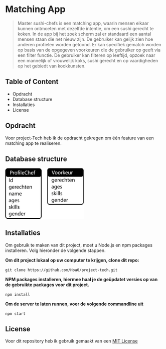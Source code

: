 # Matching App
>Master sushi-chefs is een matching app, waarin mensen elkaar kunnen ontmoeten met dezelfde intentie, om een sushi gerecht te koken. In de app bij het zoek scherm zal er standaard een aantal mensen staan die net nieuw zijn. De gebruiker kan gelijk zien hoe anderen profielen worden getoond. Er kan specifiek gematch worden op basis van de opgegeven voorkeuren die de gebruiker op geeft via een filter functie. De gebruiker kan filteren op leeftijd, opzoek naar een mannelijk of vrouwelijk koks, sushi gerecht en op vaardigheden op het gebiedt van kookkunsten.

## Table of Content
- Opdracht
- Database structure
- Installaties
- License

## Opdracht

Voor project-Tech heb ik de opdracht gekregen om één feature van een matching app te realiseren.

## Database structure
<img src="https://github.com/Hoa0/project-tech/blob/main/static/images/databaseStructurepng.png" width="250">

## Installaties

Om gebruik te maken van dit project, moet u Node.js en npm packages installeren. Volg hieronder de volgende stappen.

**Om dit project lokaal op uw computer te krijgen, clone dit repo:**

```commandline
git clone https://github.com/Hoa0/project-tech.git
```

**NPM packages installeren, hiermee haal je de geüpdatet versies op van de gebruikte packages voor dit project.**

```commandline
npm install
```

**Om de server te laten runnen, voer de volgende commandline uit**

```commandline
npm start
```

## License

Voor dit repository heb ik gebruik gemaakt van een [MIT License](https://github.com/Hoa0/project-tech/blob/main/LICENSE)

